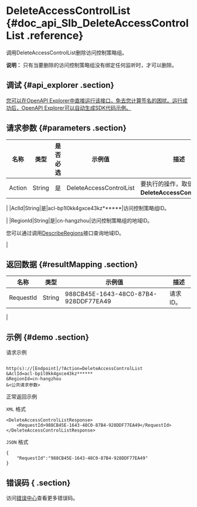 # DeleteAccessControlList {#doc_api_Slb_DeleteAccessControlList .reference}

调用DeleteAccessControlList删除访问控制策略组。

**说明：** 只有当要删除的访问控制策略组没有绑定任何监听时，才可以删除。

## 调试 {#api_explorer .section}

[您可以在OpenAPI Explorer中直接运行该接口，免去您计算签名的困扰。运行成功后，OpenAPI Explorer可以自动生成SDK代码示例。](https://api.aliyun.com/#product=Slb&api=DeleteAccessControlList&type=RPC&version=2014-05-15)

## 请求参数 {#parameters .section}

|名称|类型|是否必选|示例值|描述|
|--|--|----|---|--|
|Action|String|是|DeleteAccessControlList|要执行的操作，取值：**DeleteAccessControlList**。

 |
|AclId|String|是|acl-bp1l0kk4gxce43kz\*\*\*\*\*\*|访问控制策略组ID。

 |
|RegionId|String|是|cn-hangzhou|访问控制策略组的地域ID。

 您可以通过调用[DescribeRegions](~~27584~~)接口查询地域ID。

 |

## 返回数据 {#resultMapping .section}

|名称|类型|示例值|描述|
|--|--|---|--|
|RequestId|String|988CB45E-1643-48C0-87B4-928DDF77EA49|请求ID。

 |

## 示例 {#demo .section}

请求示例

``` {#request_demo}

http(s)://[Endpoint]/?Action=DeleteAccessControlList
&AclId=acl-bp1l0kk4gxce43kz******
&RegionId=cn-hangzhou
&<公共请求参数>

```

正常返回示例

`XML` 格式

``` {#xml_return_success_demo}
<DeleteAccessControlListResponse>
    <RequestId>988CB45E-1643-48C0-87B4-928DDF77EA49</RequestId>
</DeleteAccessControlListResponse>
```

`JSON` 格式

``` {#json_return_success_demo}
{
	"RequestId":"988CB45E-1643-48C0-87B4-928DDF77EA49"
}
```

## 错误码 { .section}

访问[错误中心](https://error-center.alibabacloud.com/status/product/Slb)查看更多错误码。

